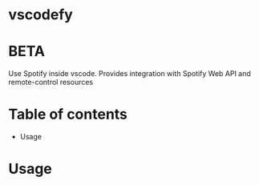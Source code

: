 # vscodefy
# BETA

Use Spotify inside vscode. Provides integration with Spotify Web API and remote-control resources

# Table of contents
* Usage


# Usage

